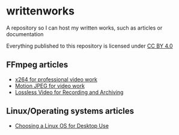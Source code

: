 # writtenworks
A repository so I can host my written works, such as articles or documentation

Everything published to this repository is licensed under [CC BY 4.0](LICENSE)

## FFmpeg articles

* [x264 for professional video work](x264.pdf)
* [Motion JPEG for video work](mjpeg/mjpeg.pdf)
* [Lossless Video for Recording and Archiving](lossless.pdf)

## Linux/Operating systems articles

* [Choosing a Linux OS for Desktop Use](distros.pdf)
